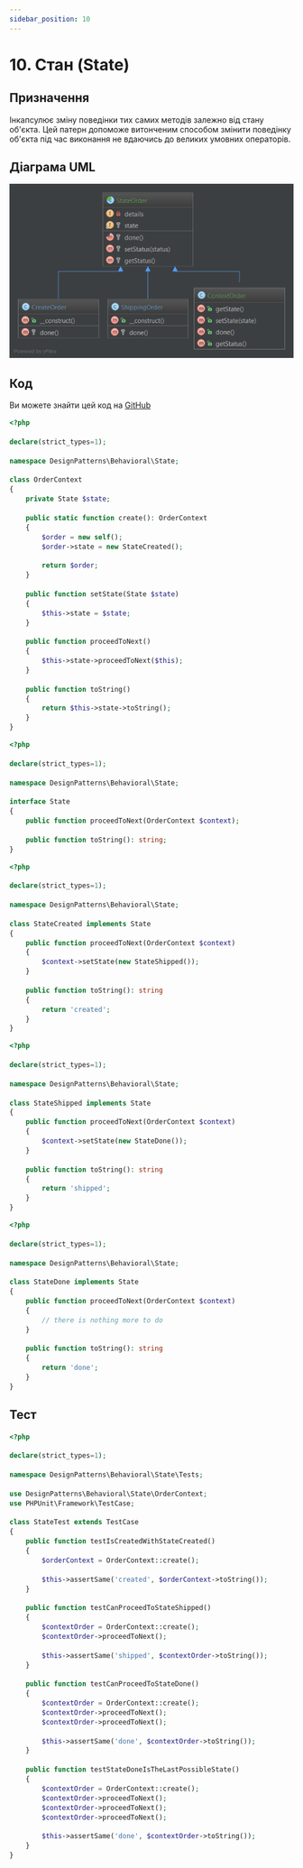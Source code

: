 ```yaml
---
sidebar_position: 10
---
```


# 10. Стан (State)

## Призначення

Інкапсулює зміну поведінки тих самих методів залежно від стану об'єкта. Цей патерн допоможе витонченим способом змінити 
поведінку об'єкта під час виконання не вдаючись до великих умовних операторів.

## Діаграма UML

![ UML](./images/state.png)

## Код
Ви можете знайти цей код на [GitHub](https://github.com/PetroOstapuk/DesignPatternsPHP/tree/main/Behavioral/State)

```php title="OrderContext.php"
<?php

declare(strict_types=1);

namespace DesignPatterns\Behavioral\State;

class OrderContext
{
    private State $state;

    public static function create(): OrderContext
    {
        $order = new self();
        $order->state = new StateCreated();

        return $order;
    }

    public function setState(State $state)
    {
        $this->state = $state;
    }

    public function proceedToNext()
    {
        $this->state->proceedToNext($this);
    }

    public function toString()
    {
        return $this->state->toString();
    }
}
```

```php title="State.php"
<?php

declare(strict_types=1);

namespace DesignPatterns\Behavioral\State;

interface State
{
    public function proceedToNext(OrderContext $context);

    public function toString(): string;
}
```

```php title="StateCreated.php"
<?php

declare(strict_types=1);

namespace DesignPatterns\Behavioral\State;

class StateCreated implements State
{
    public function proceedToNext(OrderContext $context)
    {
        $context->setState(new StateShipped());
    }

    public function toString(): string
    {
        return 'created';
    }
}
```

```php title="StateShipped.php"
<?php

declare(strict_types=1);

namespace DesignPatterns\Behavioral\State;

class StateShipped implements State
{
    public function proceedToNext(OrderContext $context)
    {
        $context->setState(new StateDone());
    }

    public function toString(): string
    {
        return 'shipped';
    }
}
```

```php title="StateDone.php"
<?php

declare(strict_types=1);

namespace DesignPatterns\Behavioral\State;

class StateDone implements State
{
    public function proceedToNext(OrderContext $context)
    {
        // there is nothing more to do
    }

    public function toString(): string
    {
        return 'done';
    }
}
```

## Тест

```php title="Tests/StateTest.php"
<?php

declare(strict_types=1);

namespace DesignPatterns\Behavioral\State\Tests;

use DesignPatterns\Behavioral\State\OrderContext;
use PHPUnit\Framework\TestCase;

class StateTest extends TestCase
{
    public function testIsCreatedWithStateCreated()
    {
        $orderContext = OrderContext::create();

        $this->assertSame('created', $orderContext->toString());
    }

    public function testCanProceedToStateShipped()
    {
        $contextOrder = OrderContext::create();
        $contextOrder->proceedToNext();

        $this->assertSame('shipped', $contextOrder->toString());
    }

    public function testCanProceedToStateDone()
    {
        $contextOrder = OrderContext::create();
        $contextOrder->proceedToNext();
        $contextOrder->proceedToNext();

        $this->assertSame('done', $contextOrder->toString());
    }

    public function testStateDoneIsTheLastPossibleState()
    {
        $contextOrder = OrderContext::create();
        $contextOrder->proceedToNext();
        $contextOrder->proceedToNext();
        $contextOrder->proceedToNext();

        $this->assertSame('done', $contextOrder->toString());
    }
}
```
